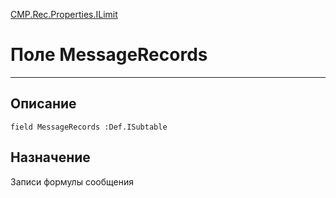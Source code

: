 ﻿---
Link: CMP.Rec.Properties.ILimit.@MessageRecords
---

<!---  Навигация
[Имя проекта](#) :
-->
[CMP.Rec.Properties.ILimit](Default)

# Поле MessageRecords
---

## Описание

    field MessageRecords :Def.ISubtable

<!--
## Аргументы{#Args}

### Аргумент1

Описание аргумента 1
-->

## Назначение

Записи формулы сообщения

<!--
## Пример

    MessageRecords...
-->

